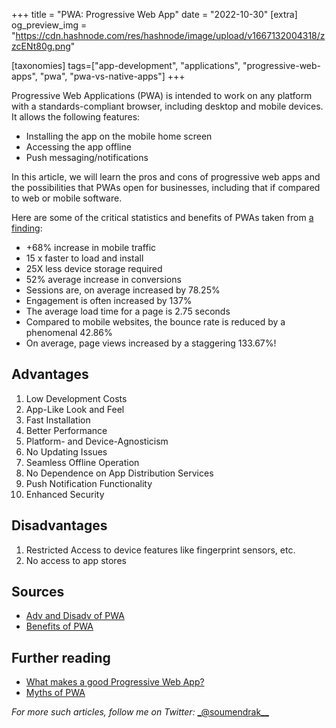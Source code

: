 +++
title = "PWA: Progressive Web App"
date = "2022-10-30"
[extra]
og_preview_img = "https://cdn.hashnode.com/res/hashnode/image/upload/v1667132004318/zzcENt80g.png"

[taxonomies]
tags=["app-development", "applications", "progressive-web-apps", "pwa", "pwa-vs-native-apps"]
+++

Progressive Web Applications (PWA) is intended to work on any platform with a standards-compliant browser, including desktop and mobile devices. It allows the following features:

- Installing the app on the mobile home screen
- Accessing the app offline
- Push messaging/notifications

In this article, we will learn the pros and cons of progressive web apps and the possibilities that PWAs open for businesses, including that if compared to web or mobile software.

Here are some of the critical statistics and benefits of PWAs taken from [a finding](https://appinstitute.com/progressive-web-apps-infographic/):

- +68% increase in mobile traffic
- 15 x faster to load and install
- 25X less device storage required
- 52% average increase in conversions
- Sessions are, on average increased by 78.25%
- Engagement is often increased by 137%
- The average load time for a page is 2.75 seconds
- Compared to mobile websites, the bounce rate is reduced by a phenomenal 42.86%
- On average, page views increased by a staggering 133.67%!

## Advantages

1. Low Development Costs
2. App-Like Look and Feel
3. Fast Installation
4. Better Performance
5. Platform- and Device-Agnosticism
6. No Updating Issues
7. Seamless Offline Operation
8. No Dependence on App Distribution Services
9. Push Notification Functionality
10. Enhanced Security

## Disadvantages

1. Restricted Access to device features like fingerprint sensors, etc.
2. No access to app stores

## Sources

- [Adv and Disadv of PWA](https://moqod.com/blog/advantages-and-disadvantages-of-pwa-progressive-web-app/)
- [Benefits of PWA](https://www.sam-solutions.com/blog/the-benefits-of-progressive-web-apps-pwa-for-business/)

## Further reading

- [What makes a good Progressive Web App?](https://web.dev/pwa-checklist/)
- [Myths of PWA](https://www.davrous.com/2019/10/18/myth-busting-pwas-the-new-edge-edition/)

_For more such articles, follow me on Twitter:_ [\_@soumendrak\_\_](https://www.twitter.com/soumendrak_)
